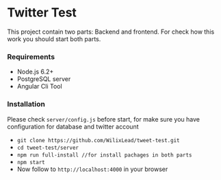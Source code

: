 # Twitter Test

This project contain two parts: Backend and frontend.
For check how this work you should start both parts.

### Requirements

- Node.js 6.2+
- PostgreSQL server
- Angular Cli Tool

### Installation

Please check `server/config.js` before start, for make sure you have configuration for database and twitter account 

- `git clone https://github.com/WilixLead/tweet-test.git`
- `cd tweet-test/server`
- `npm run full-install //for install pachages in both parts`
- `npm start`
- Now follow to `http://localhost:4000` in your browser
